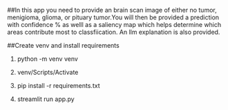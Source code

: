 ##In this app you need to provide an brain scan image of either no tumor, menigioma, glioma, or pituary tumor.You will then be provided a prediction with confidence % as welll as a saliency map which helps determine which areas contribute most to classfiication. An llm explanation is also provided.

##Create venv and install requirements
1) python -m venv venv
2) venv/Scripts/Activate
3) pip install -r requirements.txt


4) streamlit run app.py
